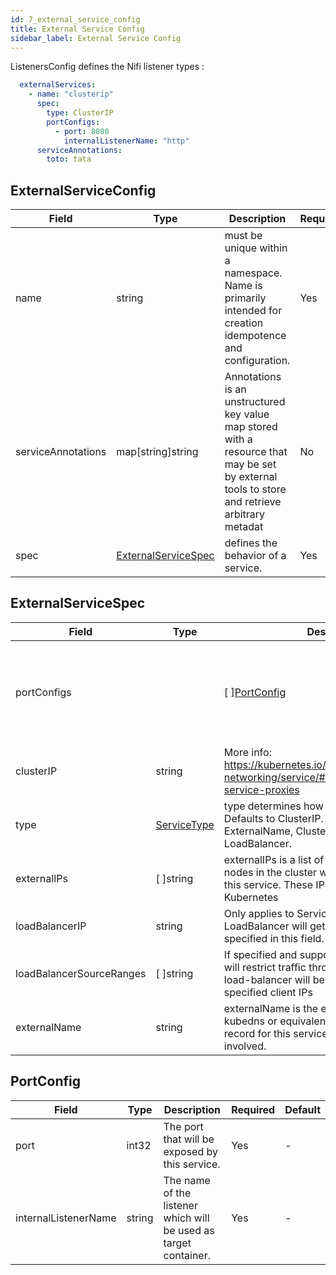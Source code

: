 ```yaml
---
id: 7_external_service_config
title: External Service Config
sidebar_label: External Service Config
---
```


ListenersConfig defines the Nifi listener types :

```yaml
  externalServices:
    - name: "clusterip"
      spec:
        type: ClusterIP
        portConfigs:
          - port: 8080
            internalListenerName: "http"
      serviceAnnotations:
        toto: tata
```

## ExternalServiceConfig

|Field|Type|Description|Required|Default|
|-----|----|-----------|--------|--------|
|name|string| must be unique within a namespace. Name is primarily intended for creation idempotence and configuration.| Yes | - |
|serviceAnnotations|map\[string\]string| Annotations is an unstructured key value map stored with a resource that may be set by external tools to store and retrieve arbitrary metadat| No | - |
|spec|[ExternalServiceSpec](#externalservicespec)| defines the behavior of a service.| Yes |  |

## ExternalServiceSpec

Field|Type|Description|Required|Default|
|-----|----|-----------|--------|--------|
|portConfigs||\[  \][PortConfig](portconfig)| Contains the list port for the service and the associated listener| Yes | - |
|clusterIP|string| More info: https://kubernetes.io/docs/concepts/services-networking/service/#virtual-ips-and-service-proxies | No | - |
|type|[ServiceType](https://godoc.org/k8s.io/api/core/v1#ServiceType)| type determines how the Service is exposed. Defaults to ClusterIP. Valid options are ExternalName, ClusterIP, NodePort, and LoadBalancer. | No | - |
|externalIPs|\[  \]string| externalIPs is a list of IP addresses for which nodes in the cluster will also accept traffic for this service.  These IPs are not managed by Kubernetes | No | - |
|loadBalancerIP|string| Only applies to Service Type: LoadBalancer. LoadBalancer will get created with the IP specified in this field. | No | - |
|loadBalancerSourceRanges|\[  \]string| If specified and supported by the platform, this will restrict traffic through the cloud-provider load-balancer will be restricted to the specified client IPs | No | - |
|externalName|string| externalName is the external reference that kubedns or equivalent will return as a CNAME record for this service. No proxying will be involved. | No | - |

## PortConfig

Field|Type|Description|Required|Default|
|-----|----|-----------|--------|--------|
|port|int32| The port that will be exposed by this service. | Yes | - |
|internalListenerName| string| The name of the listener which will be used as target container. | Yes | - |

